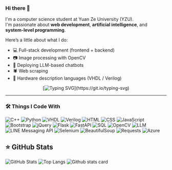 ### Hi there 👋

I'm a computer science student at Yuan Ze University (YZU).  
I'm passionate about **web development**, **artificial intelligence**, and **system-level programming**.

Here’s a little about what I do:
- 💻 Full-stack development (frontend + backend)
- 📷 Image processing with OpenCV
- 🤖 Deploying LLM-based chatbots
- 🕷 Web scraping
- 🧠 Hardware description languages (VHDL / Verilog)

<div align="center">
  
[![Typing SVG](https://readme-typing-svg.demolab.com?font=Fira+Code&size=24&pause=1000&color=58A6FF&center=true&vCenter=true&width=435&lines=Hi,+I'm+Orli+😆;Nice+to+nice+you!)](https://git.io/typing-svg)

</div>

---

### 🛠️ Things I Code With

<p>
  <!-- Languages -->
  <img alt="C++" src="https://img.shields.io/badge/-C++-00599C?style=flat-square&logo=c%2b%2b&logoColor=white" />
  <img alt="Python" src="https://img.shields.io/badge/-Python-3776AB?style=flat-square&logo=python&logoColor=white" />
  <img alt="VHDL" src="https://img.shields.io/badge/-VHDL-0091BD?style=flat-square&logo=gnusocial&logoColor=white" />
  <img alt="Verilog" src="https://img.shields.io/badge/-Verilog-FFA500?style=flat-square&logo=verilog&logoColor=white" />

  <!-- Web Development -->
  <img alt="HTML" src="https://img.shields.io/badge/-HTML5-E34F26?style=flat-square&logo=html5&logoColor=white" />
  <img alt="CSS" src="https://img.shields.io/badge/-CSS3-1572B6?style=flat-square&logo=css3&logoColor=white" />
  <img alt="JavaScript" src="https://img.shields.io/badge/-JavaScript-F7DF1E?style=flat-square&logo=javascript&logoColor=black" />
  <img alt="Bootstrap" src="https://img.shields.io/badge/-Bootstrap-7952B3?style=flat-square&logo=bootstrap&logoColor=white" />
  <img alt="jQuery" src="https://img.shields.io/badge/-jQuery-0769AD?style=flat-square&logo=jquery&logoColor=white" />

  <!-- Backend & APIs -->
  <img alt="Flask" src="https://img.shields.io/badge/-Flask-000000?style=flat-square&logo=flask&logoColor=white" />
  <img alt="FastAPI" src="https://img.shields.io/badge/-FastAPI-009688?style=flat-square&logo=fastapi&logoColor=white" />
  <img alt="SQL" src="https://img.shields.io/badge/-SQL-4479A1?style=flat-square&logo=postgresql&logoColor=white" />

  <!-- Image Processing -->
  <img alt="OpenCV" src="https://img.shields.io/badge/-OpenCV-5C3EE8?style=flat-square&logo=opencv&logoColor=white" />

  <!-- AI & Bots -->
  <img alt="LLM" src="https://img.shields.io/badge/-LLM_Large_Language_Model-8A2BE2?style=flat-square" />
  <img alt="LINE Messaging API" src="https://img.shields.io/badge/-LINE_Bot-00C300?style=flat-square&logo=line&logoColor=white" />

  <!-- Web Scraping -->
  <img alt="Selenium" src="https://img.shields.io/badge/-Selenium-43B02A?style=flat-square&logo=selenium&logoColor=white" />
  <img alt="BeautifulSoup" src="https://img.shields.io/badge/-BeautifulSoup-4B0082?style=flat-square&logo=python&logoColor=white" />
  <img alt="Requests" src="https://img.shields.io/badge/-Requests-20232A?style=flat-square&logo=python&logoColor=white" />

  <!-- Cloud -->
  <img alt="Azure" src="https://img.shields.io/badge/-Azure-0078D4?style=flat-square&logo=microsoftazure&logoColor=white" />
</p>


## ⭐ GitHub Stats
![GitHub Stats](https://github-readme-stats.vercel.app/api?username=ying2368&show_icons=true&theme=noctis_minimus)
![Top Langs](https://github-readme-stats.vercel.app/api/top-langs/?username=ying2368&layout=compact&theme=noctis_minimus&exclude_repo=112-2)
![Github stats card](https://github-profile-summary-cards.vercel.app/api/cards/profile-details?username=ying2368&theme=noctis_minimus)

<!--
<p align="left">
  <img src="https://komarev.com/ghpvc/?username=ying2368" alt="ying2368" />
</p>

-->
